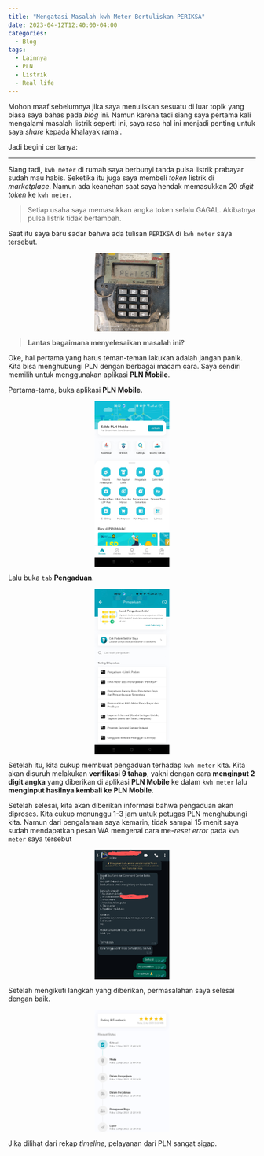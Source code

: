 ```yaml
---
title: "Mengatasi Masalah kwh Meter Bertuliskan PERIKSA"
date: 2023-04-12T12:40:00-04:00
categories:
  - Blog
tags:
  - Lainnya
  - PLN
  - Listrik
  - Real life
---
```



Mohon maaf sebelumnya jika saya menuliskan sesuatu di luar topik yang
biasa saya bahas pada *blog* ini. Namun karena tadi siang saya pertama
kali mengalami masalah listrik seperti ini, saya rasa hal ini menjadi
penting untuk saya *share* kepada khalayak ramai.

Jadi begini ceritanya:

------------------------------------------------------------------------

Siang tadi, `kwh meter` di rumah saya berbunyi tanda pulsa listrik
prabayar sudah mau habis. Seketika itu juga saya membeli *token* listrik
di *marketplace*. Namun ada keanehan saat saya hendak memasukkan 20
*digit token* ke `kwh meter`.

> Setiap usaha saya memasukkan angka token selalu GAGAL. Akibatnya pulsa
> listrik tidak bertambah.

Saat itu saya baru sadar bahwa ada tulisan `PERIKSA` di `kwh meter` saya
tersebut.

<img src="https://raw.githubusercontent.com/ikanx101/ikanx101.github.io/master/_posts/lainnya/kwh%20meter/kwh.jpg" width="30%" style="display: block; margin: auto;" />

> **Lantas bagaimana menyelesaikan masalah ini?**

Oke, hal pertama yang harus teman-teman lakukan adalah jangan panik.
Kita bisa menghubungi PLN dengan berbagai macam cara. Saya sendiri
memilih untuk menggunakan aplikasi **PLN Mobile**.

Pertama-tama, buka aplikasi **PLN Mobile**.

<img src="https://raw.githubusercontent.com/ikanx101/ikanx101.github.io/master/_posts/lainnya/kwh%20meter/pln mobile.jpg" width="30%" style="display: block; margin: auto;" />

Lalu buka `tab` **Pengaduan**.

<img src="https://raw.githubusercontent.com/ikanx101/ikanx101.github.io/master/_posts/lainnya/kwh%20meter/pengaduan.jpg" width="30%" style="display: block; margin: auto;" />

Setelah itu, kita cukup membuat pengaduan terhadap `kwh meter` kita.
Kita akan disuruh melakukan **verifikasi 9 tahap**, yakni dengan cara
**menginput 2 digit angka** yang diberikan di aplikasi **PLN Mobile** ke
dalam `kwh meter` lalu **menginput hasilnya kembali ke** **PLN Mobile**.

Setelah selesai, kita akan diberikan informasi bahwa pengaduan akan
diproses. Kita cukup menunggu 1-3 jam untuk petugas PLN menghubungi
kita. Namun dari pengalaman saya kemarin, tidak sampai 15 menit saya
sudah mendapatkan pesan WA mengenai cara me-*reset error* pada
`kwh meter` saya tersebut

<img src="https://raw.githubusercontent.com/ikanx101/ikanx101.github.io/master/_posts/lainnya/kwh%20meter/kode.jpg" width="30%" style="display: block; margin: auto;" />

Setelah mengikuti langkah yang diberikan, permasalahan saya selesai
dengan baik.

<img src="https://raw.githubusercontent.com/ikanx101/ikanx101.github.io/master/_posts/lainnya/kwh%20meter/komplain.jpg" width="30%" style="display: block; margin: auto;" />

Jika dilihat dari rekap *timeline*, pelayanan dari PLN sangat sigap.
